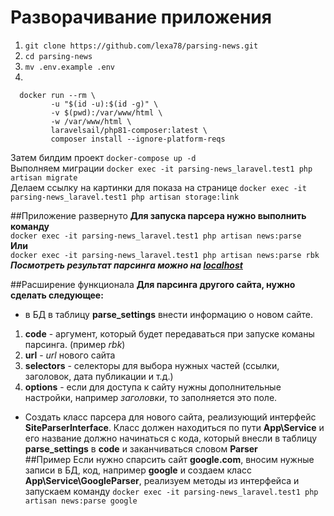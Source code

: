 # Разворачивание приложения

1. `git clone https://github.com/lexa78/parsing-news.git`
2. `cd parsing-news`
3. `mv .env.example .env`
4. 
```
  docker run --rm \
         -u "$(id -u):$(id -g)" \
         -v $(pwd):/var/www/html \
         -w /var/www/html \
         laravelsail/php81-composer:latest \
         composer install --ignore-platform-reqs
```
Затем билдим проект `docker-compose up -d`\
Выполняем миграции `docker exec -it parsing-news_laravel.test1 php artisan migrate`\
Делаем ссылку на картинки для показа на странице `docker exec -it parsing-news_laravel.test1 php artisan storage:link`
 
##Приложение развернуто
**Для запуска парсера нужно выполнить команду**\
`docker exec -it parsing-news_laravel.test1 php artisan news:parse`\
**Или**\
`docker exec -it parsing-news_laravel.test1 php artisan news:parse rbk`
\
***Посмотреть результат парсинга можно на [localhost](http://localhost/)***

##Расширение функционала
**Для парсинга другого сайта, нужно сделать следующее:**
* в БД в таблицу **parse_settings** внести информацию о новом сайте.
1. **code** - аргумент, который будет передаваться при запуске команы парсинга. (пример *rbk*)
2. **url** - *url* нового сайта
3. **selectors** - селекторы для выбора нужных частей (ссылки, заголовок, дата публикации и т.д.)
4. **options** - если для доступа к сайту нужны дополнительные настройки, например *заголовки*, то заполняется это поле.
* Создать класс парсера для нового сайта, реализующий интерфейс **SiteParserInterface**. Класс должен находиться по пути 
**App\Service** и его название должно начинаться с кода, который внесли в таблицу **parse_settings** в **code** и 
заканчиваться словом **Parser**
\
##Пример
Если нужно спарсить сайт **google.com**, вносим нужные записи в БД, код, например **google** и создаем класс 
**App\Service\GoogleParser**, реализуем методы из интерфейса и запускаем команду
```docker exec -it parsing-news_laravel.test1 php artisan news:parse google```
